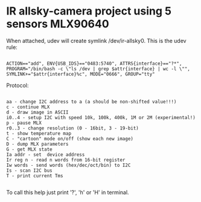 IR allsky-camera project using 5 sensors MLX90640
=================================================

When attached, udev will create symlink /dev/ir-allsky0. This is the udev rule:

```

ACTION=="add", ENV{USB_IDS}=="0483:5740", ATTRS{interface}=="?*", PROGRAM="/bin/bash -c \"ls /dev | grep $attr{interface} | wc -l \"", SYMLINK+="$attr{interface}%c", MODE="0666", GROUP="tty"

```

Protocol:

```

aa - change I2C address to a (a should be non-shifted value!!!)
c - continue MLX
d - draw image in ASCII
i0..4 - setup I2C with speed 10k, 100k, 400k, 1M or 2M (experimental!)
p - pause MLX
r0..3 - change resolution (0 - 16bit, 3 - 19-bit)
t - show temperature map
C - "cartoon" mode on/off (show each new image)
D - dump MLX parameters
G - get MLX state
Ia addr - set  device address
Ir reg n - read n words from 16-bit register
Iw words - send words (hex/dec/oct/bin) to I2C
Is - scan I2C bus
T - print current Tms


```

To call this help just print '?', 'h' or 'H' in terminal.
